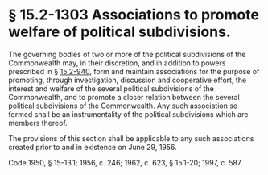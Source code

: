 # § 15.2-1303 Associations to promote welfare of political subdivisions.

<p>The governing bodies of two or more of the political subdivisions of the Commonwealth may, in their discretion, and in addition to powers prescribed in § <a href='http://law.lis.virginia.gov/vacode/15.2-940/'>15.2-940</a>, form and maintain associations for the purpose of promoting, through investigation, discussion and cooperative effort, the interest and welfare of the several political subdivisions of the Commonwealth, and to promote a closer relation between the several political subdivisions of the Commonwealth. Any such association so formed shall be an instrumentality of the political subdivisions which are members thereof.</p><p>The provisions of this section shall be applicable to any such associations created prior to and in existence on June 29, 1956.</p><p>Code 1950, § 15-13.1; 1956, c. 246; 1962, c. 623, § 15.1-20; 1997, c. 587.</p>
